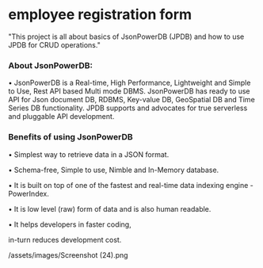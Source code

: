 # employee registration form
"This project is all about basics of JsonPowerDB (JPDB) and how to use JPDB for CRUD operations."

### About JsonPowerDB:

• JsonPowerDB is a Real-time, High Performance, Lightweight and Simple to Use, Rest API based Multi mode DBMS. JsonPowerDB has ready to use API for Json document DB, RDBMS, Key-value DB, GeoSpatial DB and Time Series DB functionality. JPDB supports and advocates for true serverless and pluggable API development.

### Benefits of using JsonPowerDB

• Simplest way to retrieve data in a JSON format. 

• Schema-free, Simple to use, Nimble and In-Memory database.

• It is built on top of one of the fastest and real-time data indexing engine - PowerIndex.

• It is low level (raw) form of data and is also human readable.

• It helps developers in faster coding,

in-turn reduces development cost.

/assets/images/Screenshot (24).png







